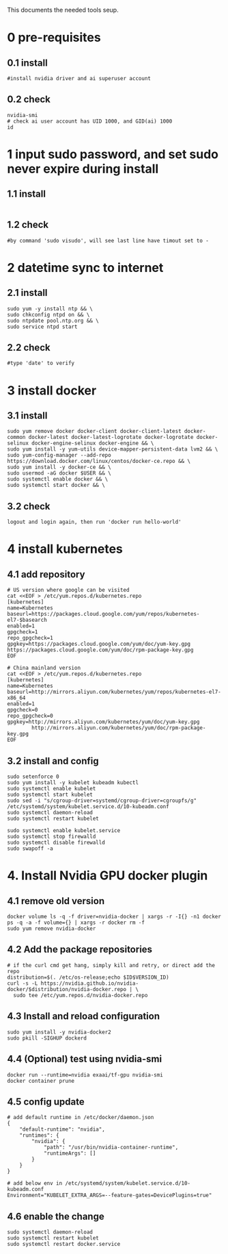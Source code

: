 This documents the needed tools seup.

# 0 pre-requisites
## 0.1 install
```#install nvidia driver and ai superuser account```

## 0.2 check
```
nvidia-smi
# check ai user account has UID 1000, and GID(ai) 1000
id
```

# 1 input sudo password, and set sudo never expire during install
## 1.1 install
```sudo sh -c 'echo "Defaults timestamp_timeout=-1" | (EDITOR="tee -a" visudo)'
```
## 1.2 check
```#by command 'sudo visudo', will see last line have timout set to -```

# 2 datetime sync to internet
## 2.1 install
```
sudo yum -y install ntp && \
sudo chkconfig ntpd on && \
sudo ntpdate pool.ntp.org && \
sudo service ntpd start
```
## 2.2 check
```#type 'date' to verify```

# 3 install docker
## 3.1 install
```
sudo yum remove docker docker-client docker-client-latest docker-common docker-latest docker-latest-logrotate docker-logrotate docker-selinux docker-engine-selinux docker-engine && \
sudo yum install -y yum-utils device-mapper-persistent-data lvm2 && \
sudo yum-config-manager --add-repo https://download.docker.com/linux/centos/docker-ce.repo && \
sudo yum install -y docker-ce && \
sudo usermod -aG docker $USER && \
sudo systemctl enable docker && \
sudo systemctl start docker && \
```
## 3.2 check
```logout and login again, then run 'docker run hello-world' ```


# 4 install kubernetes
## 4.1 add repository
```
# US version where google can be visited
cat <<EOF > /etc/yum.repos.d/kubernetes.repo
[kubernetes]
name=Kubernetes
baseurl=https://packages.cloud.google.com/yum/repos/kubernetes-el7-$basearch
enabled=1
gpgcheck=1
repo_gpgcheck=1
gpgkey=https://packages.cloud.google.com/yum/doc/yum-key.gpg https://packages.cloud.google.com/yum/doc/rpm-package-key.gpg
EOF

# China mainland version
cat <<EOF > /etc/yum.repos.d/kubernetes.repo
[kubernetes]
name=Kubernetes
baseurl=http://mirrors.aliyun.com/kubernetes/yum/repos/kubernetes-el7-x86_64
enabled=1
gpgcheck=0
repo_gpgcheck=0
gpgkey=http://mirrors.aliyun.com/kubernetes/yum/doc/yum-key.gpg
        http://mirrors.aliyun.com/kubernetes/yum/doc/rpm-package-key.gpg
EOF
```

## 3.2 install and config
```
sudo setenforce 0
sudo yum install -y kubelet kubeadm kubectl
sudo systemctl enable kubelet
sudo systemctl start kubelet
sudo sed -i "s/cgroup-driver=systemd/cgroup-driver=cgroupfs/g" /etc/systemd/system/kubelet.service.d/10-kubeadm.conf
sudo systemctl daemon-reload
sudo systemctl restart kubelet

sudo systemctl enable kubelet.service
sudo systemctl stop firewalld
sudo systemctl disable firewalld
sudo swapoff -a
```

# 4. Install Nvidia GPU docker plugin
## 4.1 remove old version 
```
docker volume ls -q -f driver=nvidia-docker | xargs -r -I{} -n1 docker ps -q -a -f volume={} | xargs -r docker rm -f
sudo yum remove nvidia-docker
```
## 4.2 Add the package repositories
```
# if the curl cmd get hang, simply kill and retry, or direct add the repo
distribution=$(. /etc/os-release;echo $ID$VERSION_ID)
curl -s -L https://nvidia.github.io/nvidia-docker/$distribution/nvidia-docker.repo | \
  sudo tee /etc/yum.repos.d/nvidia-docker.repo
```
## 4.3 Install and reload configuration
```
sudo yum install -y nvidia-docker2
sudo pkill -SIGHUP dockerd
```
## 4.4 (Optional) test using nvidia-smi
```
docker run --runtime=nvidia exaai/tf-gpu nvidia-smi
docker container prune
```
## 4.5 config update
```
# add default runtime in /etc/docker/daemon.json
{
    "default-runtime": "nvidia",
    "runtimes": {
        "nvidia": {
            "path": "/usr/bin/nvidia-container-runtime",
            "runtimeArgs": []
        }
    }
}

# add below env in /etc/systemd/system/kubelet.service.d/10-kubeadm.conf
Environment="KUBELET_EXTRA_ARGS=--feature-gates=DevicePlugins=true"
```

## 4.6 enable the change
```
sudo systemctl daemon-reload
sudo systemctl restart kubelet
sudo systemctl restart docker.service
```

